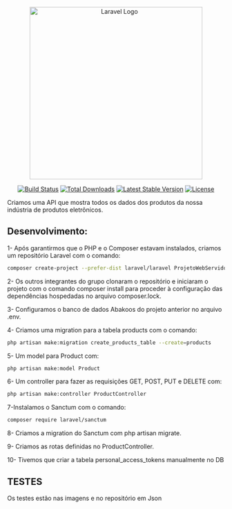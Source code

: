 <p align="center"><a href="https://laravel.com" target="_blank"><img src="https://raw.githubusercontent.com/laravel/art/master/logo-lockup/5%20SVG/2%20CMYK/1%20Full%20Color/laravel-logolockup-cmyk-red.svg" width="400" alt="Laravel Logo"></a></p>

<p align="center">
<a href="https://github.com/laravel/framework/actions"><img src="https://github.com/laravel/framework/workflows/tests/badge.svg" alt="Build Status"></a>
<a href="https://packagist.org/packages/laravel/framework"><img src="https://img.shields.io/packagist/dt/laravel/framework" alt="Total Downloads"></a>
<a href="https://packagist.org/packages/laravel/framework"><img src="https://img.shields.io/packagist/v/laravel/framework" alt="Latest Stable Version"></a>
<a href="https://packagist.org/packages/laravel/framework"><img src="https://img.shields.io/packagist/l/laravel/framework" alt="License"></a>
</p>

Criamos uma API que mostra todos os dados dos produtos da nossa indústria de produtos eletrônicos.

## Desenvolvimento:

1- Após garantirmos que o PHP e o Composer estavam instalados, criamos um repositório Laravel com o comando:
```bash
composer create-project --prefer-dist laravel/laravel ProjetoWebServidor
```

2- Os outros integrantes do grupo clonaram o repositório e iniciaram o projeto com o comando composer install para proceder à configuração das dependências hospedadas no arquivo composer.lock.

3- Configuramos o banco de dados Abakoos do projeto anterior no arquivo .env.

4- Criamos uma migration para a tabela products com o comando:
```bash
php artisan make:migration create_products_table --create=products
```
5- Um model para Product com:
```bash 
php artisan make:model Product
```
6- Um controller para fazer as requisições GET, POST, PUT e DELETE com:
```bash
php artisan make:controller ProductController
```
7-Instalamos o Sanctum com o comando:
```bash
composer require laravel/sanctum
```
8- Criamos a migration do Sanctum com php artisan migrate.

9- Criamos as rotas definidas no ProductController.

10- Tivemos que criar a tabela personal_access_tokens manualmente no DB

## TESTES

Os testes estão nas imagens e no repositório em Json

